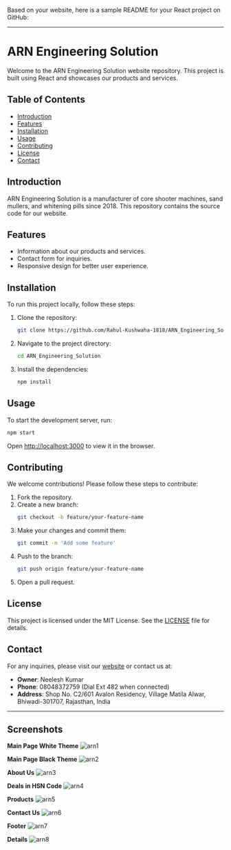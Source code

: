 Based on your website, here is a sample README for your React project on GitHub:

---

# ARN Engineering Solution

Welcome to the ARN Engineering Solution website repository. This project is built using React and showcases our products and services.

## Table of Contents

- [Introduction](#introduction)
- [Features](#features)
- [Installation](#installation)
- [Usage](#usage)
- [Contributing](#contributing)
- [License](#license)
- [Contact](#contact)

## Introduction

ARN Engineering Solution is a manufacturer of core shooter machines, sand mullers, and whitening pills since 2018. This repository contains the source code for our website.

## Features

- Information about our products and services.
- Contact form for inquiries.
- Responsive design for better user experience.

## Installation

To run this project locally, follow these steps:

1. Clone the repository:
   ```sh
   git clone https://github.com/Rahul-Kushwaha-1818/ARN_Engineering_Solution.git
   ```
2. Navigate to the project directory:
   ```sh
   cd ARN_Engineering_Solution
   ```
3. Install the dependencies:
   ```sh
   npm install
   ```

## Usage

To start the development server, run:
```sh
npm start
```

Open [http://localhost:3000](http://localhost:3000) to view it in the browser.

## Contributing

We welcome contributions! Please follow these steps to contribute:

1. Fork the repository.
2. Create a new branch:
   ```sh
   git checkout -b feature/your-feature-name
   ```
3. Make your changes and commit them:
   ```sh
   git commit -m 'Add some feature'
   ```
4. Push to the branch:
   ```sh
   git push origin feature/your-feature-name
   ```
5. Open a pull request.

## License

This project is licensed under the MIT License. See the [LICENSE](LICENSE) file for details.

## Contact

For any inquiries, please visit our [website](https://arn-engineering-solution.web.app/) or contact us at:
- **Owner**: Neelesh Kumar
- **Phone**: 08048372759 (Dial Ext 482 when connected)
- **Address**: Shop No. C2/601 Avalon Residency, Village Matila Alwar, Bhiwadi-301707, Rajasthan, India

---
## **Screenshots**

**Main Page White Theme**
![arn1](https://github.com/Rahul-Kushwaha-1818/ARN_Engineering_Solution/assets/174146333/e8d19c1c-7f86-436f-a6c7-9631fb3ee6fa)

**Main Page Black Theme**
![arn2](https://github.com/Rahul-Kushwaha-1818/ARN_Engineering_Solution/assets/174146333/c77d823b-b24b-4bd6-ba29-362b866f5507)

**About Us**
![arn3](https://github.com/Rahul-Kushwaha-1818/ARN_Engineering_Solution/assets/174146333/828e31e6-6f31-454e-b1f8-44c11a24edd8)

**Deals in HSN Code**
![arn4](https://github.com/Rahul-Kushwaha-1818/ARN_Engineering_Solution/assets/174146333/3672a6a0-463d-40ba-9623-80ffd8fe8af3)

**Products**
![arn5](https://github.com/Rahul-Kushwaha-1818/ARN_Engineering_Solution/assets/174146333/fb67a28c-577d-40a6-9dae-265d48af2c43)

**Contact Us**
![arn6](https://github.com/Rahul-Kushwaha-1818/ARN_Engineering_Solution/assets/174146333/87c578f5-f3ea-481a-bc09-4ac604b90749)

**Footer**
![arn7](https://github.com/Rahul-Kushwaha-1818/ARN_Engineering_Solution/assets/174146333/cf2f4833-148d-4fbf-82af-9b2f8dfafb41)

**Details**
![arn8](https://github.com/Rahul-Kushwaha-1818/ARN_Engineering_Solution/assets/174146333/631c5911-b256-4b96-8152-c04c1dfff5e2)


